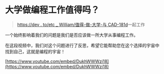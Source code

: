# 大学做编程工作值得吗？

> [https://dev . to/etc _ William/值得-做-大学-与 CAD-181d](https://dev.to/etc_william/vale-a-pena-fazer-faculdade-para-trabalhar-com-programacao-181d)一起工作

一个始终影响着我们的问题是我们是否应该做一所大学从事编程工作。

在这段视频中，我们对这个问题进行了反思，希望它能帮助您在这个选择的宇宙中找到自己，这就是编程的宇宙！

[https://www.youtube.com/embed/DukhWWWzi18](https://www.youtube.com/embed/DukhWWWzi18)